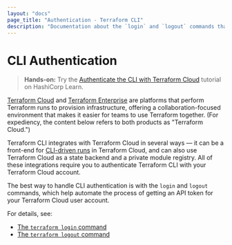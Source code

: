 ```yaml
---
layout: "docs"
page_title: "Authentication - Terraform CLI"
description: "Documentation about the `login` and `logout` commands that help automate getting an API token for your Terraform Cloud account."
---
```


# CLI Authentication

> **Hands-on:** Try the [Authenticate the CLI with Terraform Cloud](https://learn.hashicorp.com/tutorials/terraform/cloud-login?in=terraform/cloud&utm_source=WEBSITE&utm_medium=WEB_IO&utm_offer=ARTICLE_PAGE&utm_content=DOCS) tutorial on HashiCorp Learn.

[Terraform Cloud](/docs/cloud/index.html) and
[Terraform Enterprise](/docs/enterprise/index.html) are platforms that perform
Terraform runs to provision infrastructure, offering a collaboration-focused
environment that makes it easier for teams to use Terraform together. (For
expediency, the content below refers to both products as "Terraform Cloud.")

Terraform CLI integrates with Terraform Cloud in several ways — it can be a
front-end for [CLI-driven runs](/docs/cloud/run/cli.html) in Terraform Cloud,
and can also use Terraform Cloud as a state backend and a private module
registry. All of these integrations require you to authenticate Terraform CLI
with your Terraform Cloud account.

The best way to handle CLI authentication is with the `login` and `logout`
commands, which help automate the process of getting an API token for your
Terraform Cloud user account.

For details, see:

- [The `terraform login` command](/docs/cli/commands/login.html)
- [The `terraform logout` command](/docs/cli/commands/logout.html)
